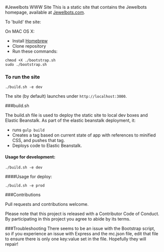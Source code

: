 #Jewelbots WWW Site
This is a static site that contains the Jewelbots homepage, available at [Jewelbots.com](http://jewelbots.com).

To 'build' the site:

On MAC OS X:
  - Install [Homebrew](http://brew.sh/)
  - Clone repository
  - Run these commands:

`chmod +X ./bootstrap.sh`  
`sudo ./bootstrap.sh`

### To run the site

`./build.sh -e dev`

The site (by default) launches under `http://localhost:3000`.


###build.sh

The build.sh file is used to deploy the static site to local dev boxes and Elastic Beanstalk. As part of the elastic beanstalk deployment, it:
 - runs `gulp build`
 - Creates a tag based on current state of app with references to minified CSS, and pushes that tag.
 - Deploys code to Elastic Beanstalk.

#### Usage for development:

`./build.sh -e dev`

####Usage for deploy:

`./build.sh -e prod`

###Contributions

Pull requests and contributions welcome.

Please note that this project is released with a Contributor Code of Conduct. By participating in this project you agree to abide by its terms.

###Troubleshooting
There seems to be an issue with the Bootstrap script, so if you experience an issue with Express and the mc.json file, edit that file to ensure there is only one key:value set in the file. Hopefully they will repair! 


